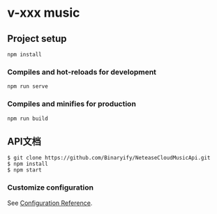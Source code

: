 # v-xxx music

## Project setup
```
npm install
```

### Compiles and hot-reloads for development
```
npm run serve
```

### Compiles and minifies for production
```
npm run build
```

## API文档
```
$ git clone https://github.com/Binaryify/NeteaseCloudMusicApi.git
$ npm install
$ npm start
```
### Customize configuration
See [Configuration Reference](https://cli.vuejs.org/config/).
